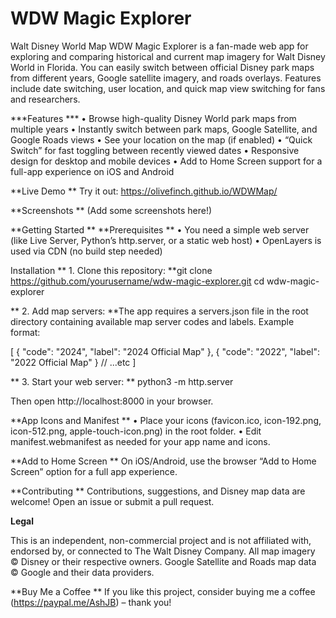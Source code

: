 # WDW Magic Explorer
Walt Disney World Map
WDW Magic Explorer is a fan-made web app for exploring and comparing historical and current map imagery for Walt Disney World in Florida.
You can easily switch between official Disney park maps from different years, Google satellite imagery, and roads overlays. Features include date switching, user location, and quick map view switching for fans and researchers.

***Features
***	•	Browse high-quality Disney World park maps from multiple years
	•	Instantly switch between park maps, Google Satellite, and Google Roads views
	•	See your location on the map (if enabled)
	•	“Quick Switch” for fast toggling between recently viewed dates
	•	Responsive design for desktop and mobile devices
	•	Add to Home Screen support for a full-app experience on iOS and Android

**Live Demo
**
Try it out: https://olivefinch.github.io/WDWMap/

**Screenshots
**
(Add some screenshots here!)

**Getting Started
**
**Prerequisites
**	•	You need a simple web server (like Live Server, Python’s http.server, or a static web host)
	•	OpenLayers is used via CDN (no build step needed)

Installation
**	1.	Clone this repository:
**git clone https://github.com/yourusername/wdw-magic-explorer.git
cd wdw-magic-explorer

**	2.	Add map servers:
**The app requires a servers.json file in the root directory containing available map server codes and labels.
Example format:

[
  { "code": "2024", "label": "2024 Official Map" },
  { "code": "2022", "label": "2022 Official Map" }
  // ...etc
]

**	3.	Start your web server:
** python3 -m http.server

 Then open http://localhost:8000 in your browser.

**App Icons and Manifest
**	•	Place your icons (favicon.ico, icon-192.png, icon-512.png, apple-touch-icon.png) in the root folder.
	•	Edit manifest.webmanifest as needed for your app name and icons.

**Add to Home Screen
**
On iOS/Android, use the browser “Add to Home Screen” option for a full app experience.

**Contributing
**
Contributions, suggestions, and Disney map data are welcome!
Open an issue or submit a pull request.

**Legal**

This is an independent, non-commercial project and is not affiliated with, endorsed by, or connected to The Walt Disney Company.
All map imagery © Disney or their respective owners.
Google Satellite and Roads map data © Google and their data providers.

**Buy Me a Coffee
**
If you like this project, consider buying me a coffee (https://paypal.me/AshJB) – thank you!

